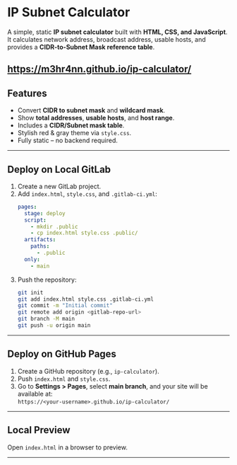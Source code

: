 # IP Subnet Calculator

A simple, static **IP subnet calculator** built with **HTML, CSS, and JavaScript**.  
It calculates network address, broadcast address, usable hosts, and provides a **CIDR-to-Subnet Mask reference table**.

https://m3hr4nn.github.io/ip-calculator/
---

## **Features**
- Convert **CIDR to subnet mask** and **wildcard mask**.
- Show **total addresses**, **usable hosts**, and **host range**.
- Includes a **CIDR/Subnet mask table**.
- Stylish red & gray theme via `style.css`.
- Fully static – no backend required.

---

## **Deploy on Local GitLab**
1. Create a new GitLab project.
2. Add `index.html`, `style.css`, and `.gitlab-ci.yml`:
   ```yaml
   pages:
     stage: deploy
     script:
       - mkdir .public
       - cp index.html style.css .public/
     artifacts:
       paths:
         - .public
     only:
       - main
   ```
3. Push the repository:
   ```bash
   git init
   git add index.html style.css .gitlab-ci.yml
   git commit -m "Initial commit"
   git remote add origin <gitlab-repo-url>
   git branch -M main
   git push -u origin main
   ```

---

## **Deploy on GitHub Pages**
1. Create a GitHub repository (e.g., `ip-calculator`).
2. Push `index.html` and `style.css`.
3. Go to **Settings > Pages**, select **main branch**, and your site will be available at:  
   `https://<your-username>.github.io/ip-calculator/`

---

## **Local Preview**
Open `index.html` in a browser to preview.

---
